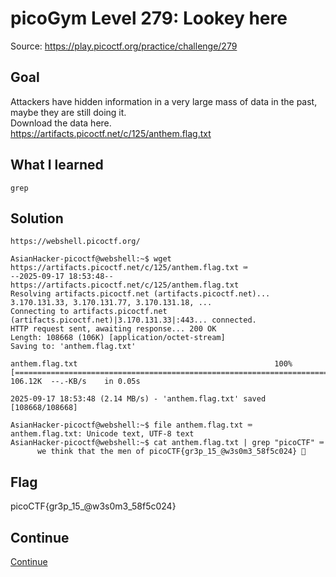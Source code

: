 # picoGym Level 279: Lookey here
Source: https://play.picoctf.org/practice/challenge/279

## Goal
Attackers have hidden information in a very large mass of data in the past, maybe they are still doing it.<br>
Download the data here.<br>
https://artifacts.picoctf.net/c/125/anthem.flag.txt

## What I learned
```
grep
```

## Solution
```
https://webshell.picoctf.org/

AsianHacker-picoctf@webshell:~$ wget https://artifacts.picoctf.net/c/125/anthem.flag.txt ⌨️
--2025-09-17 18:53:48--  https://artifacts.picoctf.net/c/125/anthem.flag.txt
Resolving artifacts.picoctf.net (artifacts.picoctf.net)... 3.170.131.33, 3.170.131.77, 3.170.131.18, ...
Connecting to artifacts.picoctf.net (artifacts.picoctf.net)|3.170.131.33|:443... connected.
HTTP request sent, awaiting response... 200 OK
Length: 108668 (106K) [application/octet-stream]
Saving to: 'anthem.flag.txt'

anthem.flag.txt                                            100%[======================================================================================================================================>] 106.12K  --.-KB/s    in 0.05s   

2025-09-17 18:53:48 (2.14 MB/s) - 'anthem.flag.txt' saved [108668/108668]

AsianHacker-picoctf@webshell:~$ file anthem.flag.txt ⌨️
anthem.flag.txt: Unicode text, UTF-8 text
AsianHacker-picoctf@webshell:~$ cat anthem.flag.txt | grep "picoCTF" ⌨️
      we think that the men of picoCTF{gr3p_15_@w3s0m3_58f5c024} 🔐
```

## Flag
picoCTF{gr3p_15_@w3s0m3_58f5c024}

## Continue
[Continue](./picoGym0305.md)